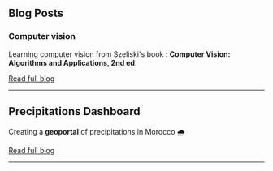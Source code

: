 ## Blog Posts

### Computer vision

Learning computer vision from Szeliski's book : **Computer Vision: Algorithms and Applications, 2nd ed.**

[Read full blog](blog-cv.md)

---

## Precipitations Dashboard

Creating a **geoportal** of precipitations in Morocco 🌧️

[Read full blog](blog-web-mapping.md)

---
